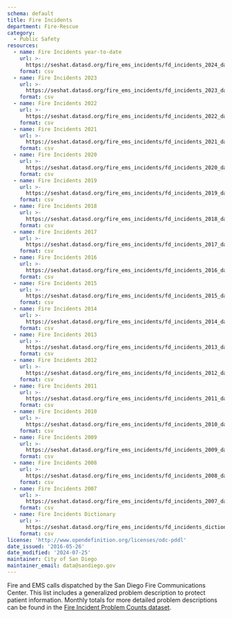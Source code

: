 ```yaml
---
schema: default
title: Fire Incidents
department: Fire-Rescue
category:
  - Public Safety
resources:
  - name: Fire Incidents year-to-date
    url: >-
      https://seshat.datasd.org/fire_ems_incidents/fd_incidents_2024_datasd.csv
    format: csv
  - name: Fire Incidents 2023
    url: >-
      https://seshat.datasd.org/fire_ems_incidents/fd_incidents_2023_datasd.csv
    format: csv
  - name: Fire Incidents 2022
    url: >-
      https://seshat.datasd.org/fire_ems_incidents/fd_incidents_2022_datasd.csv
    format: csv
  - name: Fire Incidents 2021
    url: >-
      https://seshat.datasd.org/fire_ems_incidents/fd_incidents_2021_datasd.csv
    format: csv
  - name: Fire Incidents 2020
    url: >-
      https://seshat.datasd.org/fire_ems_incidents/fd_incidents_2020_datasd.csv
    format: csv
  - name: Fire Incidents 2019
    url: >-
      https://seshat.datasd.org/fire_ems_incidents/fd_incidents_2019_datasd.csv
    format: csv
  - name: Fire Incidents 2018
    url: >-
      https://seshat.datasd.org/fire_ems_incidents/fd_incidents_2018_datasd.csv
    format: csv
  - name: Fire Incidents 2017
    url: >-
      https://seshat.datasd.org/fire_ems_incidents/fd_incidents_2017_datasd.csv
    format: csv
  - name: Fire Incidents 2016
    url: >-
      https://seshat.datasd.org/fire_ems_incidents/fd_incidents_2016_datasd.csv
    format: csv
  - name: Fire Incidents 2015
    url: >-
      https://seshat.datasd.org/fire_ems_incidents/fd_incidents_2015_datasd.csv
    format: csv
  - name: Fire Incidents 2014
    url: >-
      https://seshat.datasd.org/fire_ems_incidents/fd_incidents_2014_datasd.csv
    format: csv
  - name: Fire Incidents 2013
    url: >-
      https://seshat.datasd.org/fire_ems_incidents/fd_incidents_2013_datasd.csv
    format: csv
  - name: Fire Incidents 2012
    url: >-
      https://seshat.datasd.org/fire_ems_incidents/fd_incidents_2012_datasd.csv
    format: csv
  - name: Fire Incidents 2011
    url: >-
      https://seshat.datasd.org/fire_ems_incidents/fd_incidents_2011_datasd.csv
    format: csv
  - name: Fire Incidents 2010
    url: >-
      https://seshat.datasd.org/fire_ems_incidents/fd_incidents_2010_datasd.csv
    format: csv
  - name: Fire Incidents 2009
    url: >-
      https://seshat.datasd.org/fire_ems_incidents/fd_incidents_2009_datasd.csv
    format: csv
  - name: Fire Incidents 2008
    url: >-
      https://seshat.datasd.org/fire_ems_incidents/fd_incidents_2008_datasd.csv
    format: csv
  - name: Fire Incidents 2007
    url: >-
      https://seshat.datasd.org/fire_ems_incidents/fd_incidents_2007_datasd.csv
    format: csv
  - name: Fire Incidents Dictionary
    url: >-
      https://seshat.datasd.org/fire_ems_incidents/fd_incidents_dictionary_datasd.csv
    format: csv
license: 'http://www.opendefinition.org/licenses/odc-pddl'
date_issued: '2016-05-26'
date_modified: '2024-07-25'
maintainer: City of San Diego
maintainer_email: data@sandiego.gov
---
```

Fire and EMS calls dispatched by the San Diego Fire Communications Center. This list includes a generalized problem description to protect patient information. Monthly totals for more detailed problem descriptions can be found in the [Fire Incident Problem Counts dataset](/datasets/fire-incident-problem-agg/).
